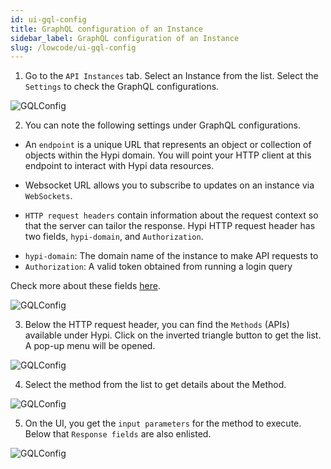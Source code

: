 ```yaml
---
id: ui-gql-config
title: GraphQL configuration of an Instance
sidebar_label: GraphQL configuration of an Instance
slug: /lowcode/ui-gql-config
---
```


1. Go to the `API Instances` tab. Select an Instance from the list. Select the `Settings` to check the GraphQL configurations.

![GQLConfig](/img/UI-GraphQLConfig-1.PNG)

2. You can note the following settings under GraphQL configurations.

+ An `endpoint` is a unique URL that represents an object or collection of objects within the Hypi domain. You will point your HTTP client at this endpoint to interact with Hypi data resources.

+ Websocket URL allows you to subscribe to updates on an instance via `WebSockets`.

+ `HTTP request headers` contain information about the request context so that the server can tailor the response. Hypi HTTP request header has two fields, `hypi-domain`, and `Authorization`.

- `hypi-domain`: The domain name of the instance to make API requests to
- `Authorization`: A valid token obtained from running a login query

Check more about these fields [here](apisetup.md).

![GQLConfig](/img/UI-GraphQLConfig-2.PNG)

3. Below the HTTP request header, you can find the `Methods` (APIs) available under Hypi. Click on the inverted triangle button to get the list. A pop-up menu will be opened.

![GQLConfig](/img/UI-GraphQLConfig-3.PNG)

4. Select the method from the list to get details about the Method.

![GQLConfig](/img/UI-GraphQLConfig-4.PNG)

5. On the UI, you get the `input parameters` for the method to execute. Below that `Response fields` are also enlisted.

![GQLConfig](/img/UI-GraphQLConfig-5.PNG)
